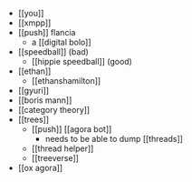 - [[you]]
- [[xmpp]]
- [[push]] flancia
	-  a [[digital bolo]]
- [[speedball]] (bad)
	- [[hippie speedball]] (good)
- [[ethan]] 
	- [[ethanshamilton]]
- [[gyuri]]
- [[boris mann]]
- [[category theory]]
- [[trees]]
	- [[push]] [[agora bot]]
		- needs to be able to dump [[threads]]
	- [[thread helper]]
	- [[treeverse]]
- [[ox agora]]
